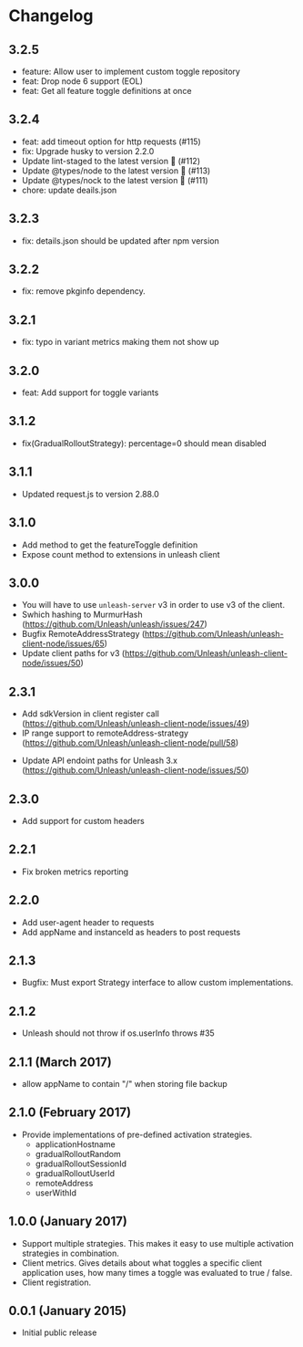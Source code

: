# Changelog

## 3.2.5

-   feature: Allow user to implement custom toggle repository
-   feat: Drop node 6 support (EOL)
-   feat: Get all feature toggle definitions at once

## 3.2.4

-   feat: add timeout option for http requests (#115)
-   fix: Upgrade husky to version 2.2.0
-   Update lint-staged to the latest version 🚀 (#112)
-   Update @types/node to the latest version 🚀 (#113)
-   Update @types/nock to the latest version 🚀 (#111)
-   chore: update deails.json

## 3.2.3

-   fix: details.json should be updated after npm version

## 3.2.2

-   fix: remove pkginfo dependency.

## 3.2.1

-   fix: typo in variant metrics making them not show up

## 3.2.0

-   feat: Add support for toggle variants

## 3.1.2

-   fix(GradualRolloutStrategy): percentage=0 should mean disabled

## 3.1.1

-   Updated request.js to version 2.88.0

## 3.1.0

-   Add method to get the featureToggle definition
-   Expose count method to extensions in unleash client

## 3.0.0

-   You will have to use `unleash-server` v3 in order to use v3 of the client.
-   Swhich hashing to MurmurHash (https://github.com/Unleash/unleash/issues/247)
-   Bugfix RemoteAddressStrategy (https://github.com/Unleash/unleash-client-node/issues/65)
-   Update client paths for v3 (https://github.com/Unleash/unleash-client-node/issues/50)

## 2.3.1

-   Add sdkVersion in client register call
    (https://github.com/Unleash/unleash-client-node/issues/49)
-   IP range support to remoteAddress-strategy
    (https://github.com/Unleash/unleash-client-node/pull/58)

*   Update API endoint paths for Unleash 3.x
    (https://github.com/Unleash/unleash-client-node/issues/50)

## 2.3.0

-   Add support for custom headers

## 2.2.1

-   Fix broken metrics reporting

## 2.2.0

-   Add user-agent header to requests
-   Add appName and instanceId as headers to post requests

## 2.1.3

-   Bugfix: Must export Strategy interface to allow custom implementations.

## 2.1.2

-   Unleash should not throw if os.userInfo throws #35

## 2.1.1 (March 2017)

-   allow appName to contain "/" when storing file backup

## 2.1.0 (February 2017)

-   Provide implementations of pre-defined activation strategies.
    -   applicationHostname
    -   gradualRolloutRandom
    -   gradualRolloutSessionId
    -   gradualRolloutUserId
    -   remoteAddress
    -   userWithId

## 1.0.0 (January 2017)

-   Support multiple strategies. This makes it easy to use multiple activation strategies in
    combination.
-   Client metrics. Gives details about what toggles a specific client application uses, how many
    times a toggle was evaluated to true / false.
-   Client registration.

## 0.0.1 (January 2015)

-   Initial public release
